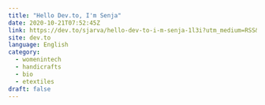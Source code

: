 ```yaml
---
title: "Hello Dev.to, I'm Senja"
date: 2020-10-21T07:52:45Z
link: https://dev.to/sjarva/hello-dev-to-i-m-senja-1l3i?utm_medium=RSS&utm_source=news.12bit.vn
site: dev.to
language: English
category:
  - womenintech
  - handicrafts
  - bio
  - etextiles
draft: false
---
```

